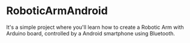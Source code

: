 # RoboticArmAndroid
It's a simple project where you'll learn how to create a Robotic Arm with Arduino board, controlled by a Android smartphone using Bluetooth.
